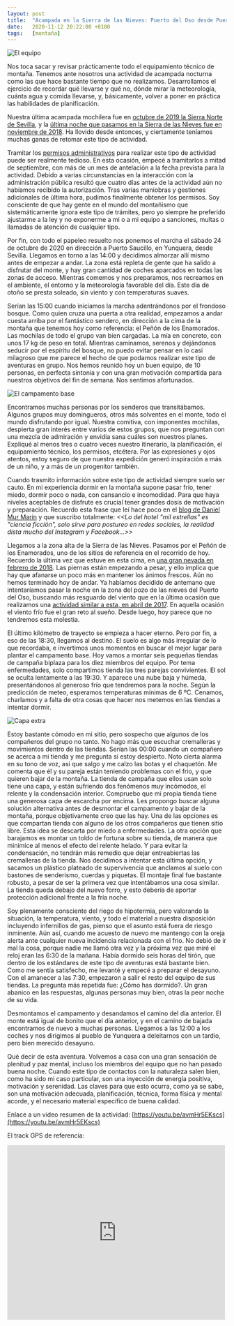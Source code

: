 ```yaml
---
layout: post
title:  "Acampada en la Sierra de las Nieves: Puerto del Oso desde Puerto Saucillo"
date:   2020-11-12 20:22:00 +0100
tags:	[montaña]
---
```


![El equipo][equipo]

Nos toca sacar y revisar prácticamente todo el equipamiento técnico de montaña. Tenemos ante
nosotros una actividad de acampada nocturna como las que hace bastante tiempo que no realizamos.
Desarrollamos el ejercicio de recordar qué llevarse y qué no, dónde mirar la meteorología, cuánta
agua y comida llevarse, y, básicamente, volver a poner en práctica las habilidades de planificación.

Nuestra última acampada mochilera fue en [octubre de 2019 la Sierra Norte de Sevilla][snorte], y la
[última noche que pasamos en la Sierra de las Nieves fue en noviembre de 2018][snieves]. Ha llovido
desde entonces, y ciertamente teníamos muchas ganas de retomar este tipo de actividad.

<!--more-->

Tramitar los [permisos administrativos][permisos] para realizar este tipo de actividad puede ser
realmente tedioso. En esta ocasión, empecé a tramitarlos a mitad de septiembre, con más de un mes
de antelación a la fecha prevista para la actividad. Debido a varias circunstancias en la
interacción con la administración pública resultó que cuatro días antes de la actividad aún no
habíamos recibido la autorización. Tras varias maniobras y gestiones adicionales de última hora,
pudimos finalmente obtener los permisos. Soy consciente de que hay gente en el mundo del montañismo
que sistemáticamente ignora este tipo de trámites, pero yo siempre he preferido ajustarme a la ley
y no exponerme a mi o a mi equipo a sanciones, multas o llamadas de atención de cualquier tipo.

Por fin, con todo el papeleo resuelto nos ponemos el marcha el sábado 24 de octubre de 2020 en
dirección a Puerto Saucillo, en Yunquera, desde Sevilla. Llegamos en torno a las 14:00 y decidimos
almorzar allí mismo antes de empezar a andar. La zona está repleta de gente que ha salido a
disfrutar del monte, y hay gran cantidad de coches aparcados en todas las zonas de acceso. Mientras
comemos y nos preparamos, nos recreamos en el ambiente, el entorno y la meteorología favorable del
día. Este día de otoño se presta soleado, sin viento y con temperaturas suaves. 

Serían las 15:00 cuando iniciamos la marcha adentrándonos por el frondoso bosque. Como quien cruza
una puerta a otra realidad, empezamos a andar cuesta arriba por el fantástico sendero, en
dirección a la cima de la montaña que tenemos hoy como referencia: el Peñón de los Enamorados.
Las mochilas de todo el grupo van bien cargadas. La mía en concreto, con unos 17 kg de peso en
total. Mientras caminamos, serenos y dejándonos seducir por el espíritu del bosque, no puedo evitar
pensar en lo casi milagroso que me parece el hecho de que podamos realizar este tipo de aventuras
en grupo. Nos hemos reunido hoy un buen equipo, de 10 personas, en perfecta sintonía y con una gran
motivación compartida para nuestros objetivos del fin de semana. Nos sentimos afortunados.

![El campamento base][basecamp]

Encontramos muchas personas por los senderos que transitábamos. Algunos grupos muy domingueros,
otros más solventes en el monte, todo el mundo disfrutando por igual. Nuestra comitiva, con
imponentes mochilas, despierta gran interés entre varios de estos grupos, que nos preguntan con
una mezcla de admiración y envidia sana cuáles son nuestros planes. Expliqué al menos tres o cuatro
veces nuestro itinerario, la planificación, el equipamiento técnico, los permisos, etcétera. Por
las expresiones y ojos atentos, estoy seguro de que nuestra expedición generó inspiración a más de
un niño, y a más de un progenitor también.

Cuando trasmito información sobre este tipo de actividad siempre suelo ser cauto. En mi experiencia
dormir en la montaña supone pasar frío, tener miedo, dormir poco o nada, con cansancio e
incomodidad. Para que haya niveles aceptables de disfrute es crucial tener grandes dosis de
motivación y preparación. Recuerdo esta frase que leí hace poco en el
[blog de Daniel Mur Marín][cronicas] y que suscribo totalmente: _<<Lo del hotel "mil estrellas" es
"ciencia ficción", solo sirve para postureo en redes sociales, la realidad dista mucho del
Instagram y Facebook...>>_

Llegamos a la zona alta de la Sierra de las Nieves. Pasamos por el Peñón de los Enamorados, uno de
los sitios de referencia en el recorrido de hoy. Recuerdo la última vez que estuve en esta cima, en
[una gran nevada en febrero de 2018][nevada]. Las piernas están empezando a pesar, y ello implica
que hay que afanarse un poco más en mantener los ánimos frescos. Aún no hemos terminado hoy de
andar. Ya habíamos decidido de antemano que intentaríamos pasar la noche en la zona del pozo de
las nieves del Puerto del Oso, buscando más resguardo del viento que en la última ocasión que
realizamos una [actividad similar a esta, en abril de 2017][anterior]. En aquella ocasión el viento
frío fue el gran reto al sueño. Desde luego, hoy parece que no tendremos esta molestia.

El último kilómetro de trayecto se empieza a hacer eterno. Pero por fin, a eso de las 18:30,
llegamos al destino. El suelo es algo más irregular de lo que recordaba, e invertimos unos momentos
en buscar el mejor lugar para plantar el campamento base. Hoy vamos a montar seis pequeñas tiendas
de campaña biplaza para los diez miembros del equipo. Por tema enfermedades, solo compartimos
tienda las tres parejas convivientes. El sol se oculta lentamente a las 19:30. Y aparece una nube
baja y húmeda, presentándonos al generoso frío que tendremos para la noche. Según la predicción de
meteo, esperamos temperaturas mínimas de 6 ºC. Cenamos, charlamos y a falta de otra cosas que hacer
nos metemos en las tiendas a intentar dormir.

![Capa extra][extra]

Estoy bastante cómodo en mi sitio, pero sospecho que algunos de los compañeros del grupo no tanto.
No hago más que escuchar cremalleras y movimientos dentro de las tiendas. Serían las 00:00 cuando
un compañero se acerca a mi tienda y me pregunta si estoy despierto. Noto cierta alarma en su tono
de voz, así que salgo y me calzo las botas y el chaquetón. Me comenta que él y su pareja
están teniendo problemas con el frio, y que quieren bajar de la montaña. La tienda de campaña que
ellos usan solo tiene una capa, y están sufriendo dos fenómenos muy incómodos, el relente y la
condensación interior. Compruebo que mi propia tienda tiene una generosa capa de escarcha por
encima. Les propongo buscar alguna solución alternativa antes de desmontar el campamento y bajar
de la montaña, porque objetivamente creo que las hay. Una de las opciones es que compartan tienda
con alguno de los otros compañeros que tienen sitio libre. Esta idea se descarta por miedo a
enfermedades. La otra opción que barajamos es montar un toldo de fortuna sobre su tienda, de manera
que minimice al menos el efecto del relente helado. Y para evitar la condensación, no tendrán más
remedio que dejar entreabiertas las cremalleras de la tienda. Nos decidimos a intentar esta última
opción, y sacamos un plástico plateado de supervivencia que anclamos al suelo con bastones de
senderismo, cuerdas y piquetas. El montaje final fue bastante robusto, a pesar de ser la primera
vez que intentábamos una cosa similar. La tienda queda debajo del nuevo forro, y esto debería de
aportar protección adicional frente a la fría noche.

Soy plenamente consciente del riego de hipotermia, pero valorando la situación, la temperatura,
viento, y todo el material a nuestra disposición incluyendo infernillos de gas, pienso que el
asunto está fuera de riesgo inminente. Aún así, cuando me acuesto de nuevo me mantengo con la
oreja alerta ante cualquier nueva incidencia relacionada con el frio. No debió de ir mal la cosa,
porque nadie me llamó otra vez y la próxima vez que miré el reloj eran las 6:30 de la mañana. Había
dormido seis horas del tirón, que dentro de los estándares de este tipo de aventuras está bastante
bien. Como me sentía satisfecho, me levanté y empecé a preparar el desayuno. Con el amanecer a las
7:30, empezaron a salir el resto del equipo de sus tiendas. La pregunta más repetida fue: ¿Cómo has
dormido?. Un gran abanico en las respuestas, algunas personas muy bien, otras la peor noche de su
vida.

Desmontamos el campamento y desandamos el camino del día anterior. El monte está igual de bonito
que el día anterior, y en el camino de bajada encontramos de nuevo a muchas personas. Llegamos
a las 12:00 a los coches y nos dirigimos al pueblo de Yunquera a deleitarnos con un tardío, pero
bien merecido desayuno. 

Qué decir de esta aventura. Volvemos a casa con una gran sensación de plenitud y paz mental,
incluso los miembros del equipo que no han pasado buena noche. Cuando este tipo de contactos con la
naturaleza salen bien, como ha sido mi caso particular, son una inyección de energía positiva,
motivación y serenidad. Las claves para que esto ocurra, como ya se sabe, son una motivación
adecuada, planificación, técnica, forma física y mental acorde, y el necesario material específico
de buena calidad.

Enlace a un video resumen de la actividad:
 [https://youtu.be/avmHr5EKscs](https://youtu.be/avmHr5EKscs)

El track GPS de referencia:

<div class="iframeWikilocWrapper">
<iframe frameBorder="0" scrolling="no"
  src="https://es.wikiloc.com/wikiloc/spatialArtifacts.do?event=view&measures=on&title=on&near=on&images=off&maptype=H&id=10743247"
  width="500" height="400">
</iframe>
</div>

[permisos]:	{{site.url}}/2016/09/13/normativa-vivac.html
[cronicas]:	http://danielmurmarin.blogspot.com/2020/10/punta-de-las-olas-3002-m-soum-de-ramond.html
[nevada]:	{{site.url}}/2018/02/05/enamorados-nevada.html
[anterior]:	{{site.url}}/2017/05/28/acampada-noctura-sierra-nieves.html
[snieves]:	{{site.url}}/2018/11/12/acampada-sierra-nieves.html
[snorte]:	{{site.url}}/2019/10/14/camping-mochilero.html
[basecamp]:	{{site.url}}/assets/20201113-vivac-basecamp.png
[extra]:	{{site.url}}/assets/20201113-vivac-extra-layer.png
[equipo]:	{{site.url}}/assets/20201113-vivac-team.png
